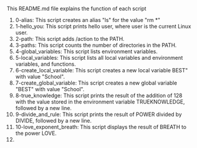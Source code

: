 This README.md file explains the function of each script
1. 0-alias: This script creates an alias "ls" for the value "rm *"
2. 1-hello_you: This script prints hello user, where user is the current Linux user.
3. 2-path: This script adds /action to the PATH.
4. 3-paths: This script counts the number of directories in the PATH.
5. 4-global_variables: This script lists environment variables.
6. 5-local_variables: This script lists all local variables and environment variables, and functions.
7. 6-create_local_variable: This script creates a new local variable BEST" with value "School".
8. 7-create_global_variable: This script creates a new global variable "BEST" with value "School".  
9. 8-true_knowledge: This script prints the result of the addition of 128 with the value stored in the environment variable TRUEKNOWLEDGE, followed by a new line.
10. 9-divide_and_rule: This script prints the result of POWER divided by DIVIDE, followed by a new line.
11. 10-love_exponent_breath: This script displays the result of BREATH to the power LOVE.   
12. 

